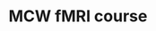---
title: "MCW fMRI course"
project_id: 
conference_id: ""
presenters:
   - peter_bandettini
summary: "<p>MCW fMRI course, Milwaukee, WI.</p>"
file: /assets/presentations/T153.ppt
filename: T153.ppt
layout: presentation
---
